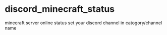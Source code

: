 # discord_minecraft_status
minecraft server online status set your discord channel in catogory/channel name
